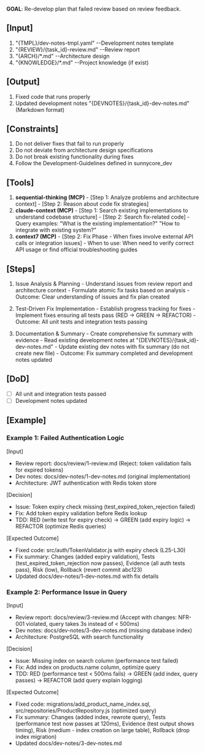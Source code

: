 **GOAL**: Re-develop plan that failed review based on review feedback.

## [Input]
  1. "{TMPL}/dev-notes-tmpl.yaml" --Development notes template
  2. "{REVIEW}/{task_id}-review.md" --Review report
  3. "{ARCH}/*.md" --Architecture design
  4. "{KNOWLEDGE}/*.md" --Project knowledge (if exist)

## [Output]
  1. Fixed code that runs properly
  2. Updated development notes "{DEVNOTES}/{task_id}-dev-notes.md" (Markdown format)

## [Constraints]
  1. Do not deliver fixes that fail to run properly
  2. Do not deviate from architecture design specifications
  3. Do not break existing functionality during fixes
  4. Follow the Development-Guidelines defined in sunnycore_dev

## [Tools]
  1. **sequential-thinking (MCP)**
    - [Step 1: Analyze problems and architecture context]
    - [Step 2: Reason about code fix strategies]
  2. **claude-context (MCP)**
    - [Step 1: Search existing implementations to understand codebase structure]
    - [Step 2: Search fix-related code]
    - Query examples: "What is the existing implementation?" "How to integrate with existing system?"
  3. **context7 (MCP)**
    - [Step 2: Fix Phase - When fixes involve external API calls or integration issues]
    - When to use: When need to verify correct API usage or find official troubleshooting guides

## [Steps]
  1. Issue Analysis & Planning
    - Understand issues from review report and architecture context
    - Formulate atomic fix tasks based on analysis
    - Outcome: Clear understanding of issues and fix plan created

  2. Test-Driven Fix Implementation
    - Establish progress tracking for fixes
    - Implement fixes ensuring all tests pass (RED → GREEN → REFACTOR)
    - Outcome: All unit tests and integration tests passing

  3. Documentation & Summary
    - Create comprehensive fix summary with evidence
    - Read existing development notes at "{DEVNOTES}/{task_id}-dev-notes.md"
    - Update existing dev notes with fix summary (do not create new file)
    - Outcome: Fix summary completed and development notes updated

## [DoD]
  - [ ] All unit and integration tests passed
  - [ ] Development notes updated

## [Example]

### Example 1: Failed Authentication Logic
[Input]
- Review report: docs/review/1-review.md (Reject: token validation fails for expired tokens)
- Dev notes: docs/dev-notes/1-dev-notes.md (original implementation)
- Architecture: JWT authentication with Redis token store

[Decision]
- Issue: Token expiry check missing (test_expired_token_rejection failed)
- Fix: Add token expiry validation before Redis lookup
- TDD: RED (write test for expiry check) → GREEN (add expiry logic) → REFACTOR (optimize Redis queries)

[Expected Outcome]
- Fixed code: src/auth/TokenValidator.js with expiry check (L25-L30)
- Fix summary: Changes (added expiry validation), Tests (test_expired_token_rejection now passes), Evidence (all auth tests pass), Risk (low), Rollback (revert commit abc123)
- Updated docs/dev-notes/1-dev-notes.md with fix details

### Example 2: Performance Issue in Query
[Input]
- Review report: docs/review/3-review.md (Accept with changes: NFR-001 violated, query takes 3s instead of < 500ms)
- Dev notes: docs/dev-notes/3-dev-notes.md (missing database index)
- Architecture: PostgreSQL with search functionality

[Decision]
- Issue: Missing index on search column (performance test failed)
- Fix: Add index on products.name column, optimize query
- TDD: RED (performance test < 500ms fails) → GREEN (add index, query passes) → REFACTOR (add query explain logging)

[Expected Outcome]
- Fixed code: migrations/add_product_name_index.sql, src/repositories/ProductRepository.js (optimized query)
- Fix summary: Changes (added index, rewrote query), Tests (performance test now passes at 120ms), Evidence (test output shows timing), Risk (medium - index creation on large table), Rollback (drop index migration)
- Updated docs/dev-notes/3-dev-notes.md
